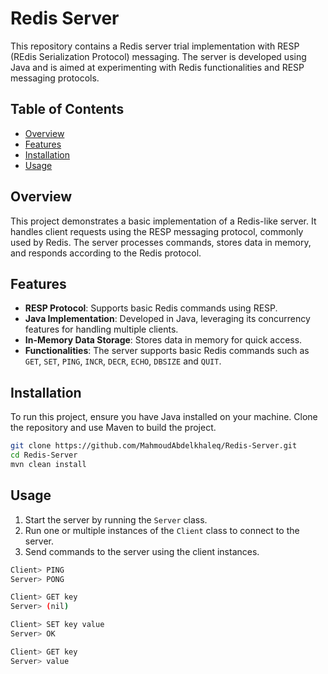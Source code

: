 # Redis Server

This repository contains a Redis server trial implementation with RESP (REdis Serialization Protocol) messaging. The server is developed using Java and is aimed at experimenting with Redis functionalities and RESP messaging protocols.

## Table of Contents

- [Overview](#overview)
- [Features](#features)
- [Installation](#installation)
- [Usage](#usage)

## Overview

This project demonstrates a basic implementation of a Redis-like server. It handles client requests using the RESP messaging protocol, commonly used by Redis. The server processes commands, stores data in memory, and responds according to the Redis protocol.

## Features

- **RESP Protocol**: Supports basic Redis commands using RESP.
- **Java Implementation**: Developed in Java, leveraging its concurrency features for handling multiple clients.
- **In-Memory Data Storage**: Stores data in memory for quick access.
- **Functionalities**: The server supports basic Redis commands such as `GET`, `SET`, `PING`, `INCR`, `DECR`, `ECHO`, `DBSIZE` and `QUIT`. 

## Installation

To run this project, ensure you have Java installed on your machine. Clone the repository and use Maven to build the project.

```sh
git clone https://github.com/MahmoudAbdelkhaleq/Redis-Server.git
cd Redis-Server
mvn clean install
```

## Usage
1. Start the server by running the `Server` class.
2. Run one or multiple instances of the `Client` class to connect to the server.
3. Send commands to the server using the client instances.
```sh
Client> PING
Server> PONG
```
```sh
Client> GET key
Server> (nil)
```
```sh
Client> SET key value
Server> OK
```
```sh
Client> GET key
Server> value
```
